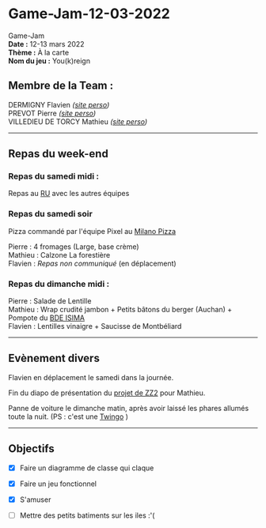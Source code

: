# Game-Jam-12-03-2022

Game-Jam    
**Date :** 12-13 mars 2022   
**Thème :** À la carte   
**Nom du jeu :** You(k)reign

## Membre de la Team :
DERMIGNY Flavien *([site perso](https://perso.isima.fr/~fldermigny/))*  
PREVOT Pierre  *([site perso](https://perso.isima.fr/~piprevot/))*   
VILLEDIEU DE TORCY Mathieu *([site perso](https://perso.isima.fr/~mavilledie4/))*    

---  

## Repas du week-end
### Repas du samedi midi :
Repas au [RU](https://usine.crous-clermont..fr/restaurant/resto-u-restocezo/) avec les autres équipes

### Repas du samedi soir
Pizza commandé par l'équipe Pixel au [Milano Pizza](https://milano-pizza-63-71.webself.net/)
  
Pierre  : 4 fromages (Large, base crème)  
Mathieu : Calzone La forestière   
Flavien : *Repas non communiqué* (en déplacement)


### Repas du dimanche midi : 
 
Pierre  : Salade de Lentille  
Mathieu : Wrap crudité jambon + Petits bâtons du berger (Auchan) + Pompote du [BDE ISIMA](https://bde.isima.fr/)  
Flavien : Lentilles vinaigre + Saucisse de Montbéliard


---
## Evènement divers

Flavien en déplacement le samedi dans la journée.

Fin du diapo de présentation du [projet de ZZ2](https://gitlab.isima.fr/fldumas5/genealogie) pour Mathieu.

Panne de voiture le dimanche matin, après avoir laissé les phares allumés toute la nuit. (PS : c'est une [Twingo](https://www.renault.fr/vehicules-particuliers/twingo.html) )

---
## Objectifs

- [x] Faire un diagramme de classe qui claque 
- [x] Faire un jeu fonctionnel 
- [x] S'amuser 
- [ ] Mettre des petits batiments sur les iles :'( 


